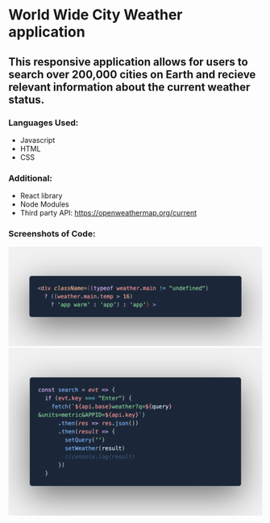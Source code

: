 #  World Wide City Weather application

## This responsive application allows for users to search over 200,000 cities on Earth and recieve relevant information about the current weather status. 

### Languages Used:
- Javascript
- HTML
- CSS

### Additional:
- React library
- Node Modules
- Third party API: https://openweathermap.org/current

### Screenshots of Code:

![displays different image based on weather](./src/assets/code1.png)
![fetches api when "Enter" is pressed](./src/assets/code2.png)
